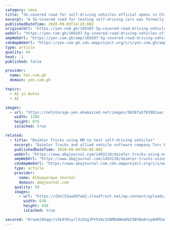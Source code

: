 ```yaml
---
category: news
title: "5G-covered road for self-driving vehicles official opens in China"
excerpt: "A 5G-covered road for testing self-driving cars was formally unveiled in Baohe district of Hefei city in east China’s Anhui province on Thursday, September 3."
publishedDateTime: 2020-09-03T14:43:00Z
originalUrl: "https://yen.com.gh/169107-5g-covered-road-driving-vehicles-official-opens-china.html"
webUrl: "https://yen.com.gh/169107-5g-covered-road-driving-vehicles-official-opens-china.html"
ampWebUrl: "https://yen.com.gh/amp/169107-5g-covered-road-driving-vehicles-official-opens-china.html"
cdnAmpWebUrl: "https://yen-com-gh.cdn.ampproject.org/c/s/yen.com.gh/amp/169107-5g-covered-road-driving-vehicles-official-opens-china.html"
type: article
quality: 44
heat: -1
published: false

provider:
  name: Yen.com.gh
  domain: yen.com.gh

topics:
  - AI in Autos
  - AI

images:
  - url: "https://netstorage-yen.akamaized.net/images/90287a5f83981aac.jpg"
    width: 1200
    height: 675
    isCached: true

related:
  - title: "Daimler Trucks using NM to test self-driving vehicles"
    excerpt: "Daimler Trucks and allied vehicle software company Torc Robotics announced Thursday the expansion of testing for self-driving trucks to public roads in New Mexico along major long-haul freight routes. The companies have established a new testing center in ..."
    publishedDateTime: 2020-09-04T04:05:00Z
    webUrl: "https://www.abqjournal.com/1493210/daimler-trucks-using-nm-to-test-selfdriving-vehicles.html"
    ampWebUrl: "https://www.abqjournal.com/1493210/daimler-trucks-using-nm-to-test-selfdriving-vehicles.html/amp"
    cdnAmpWebUrl: "https://www-abqjournal-com.cdn.ampproject.org/c/s/www.abqjournal.com/1493210/daimler-trucks-using-nm-to-test-selfdriving-vehicles.html/amp"
    type: article
    provider:
      name: Albuquerque Journal
      domain: abqjournal.com
    quality: 59
    images:
      - url: "https://d3el53au0d7w62.cloudfront.net/wp-content/uploads/2020/09/03/a10_jd_04sept_daimler-630x420.jpg"
        width: 630
        height: 420
        isCached: true

secured: "6rueAJ4Gqqr/s5k4tRvyrl3zO2gJPV5VAcSUQMD4NKmRbI5BVBa0+xyAHPDa6j6FdtksArHszp9yCTZUyC2GPs+dcGJJyynr+5xCNGLY1mjjONvxccNtIpfQ0q6GdIBLM7pLtrIsl4g/PRrMKhm2arf5GnzY3xidT5qhaS91YPlT9LMz6jylwEIQsRRm5syQsFkOPVI8fds3Guvll7D4z5f7I4vquAQJk2GiAD3Z48T9iiXm7g8EzdIRTNfGf3mmKa433DxmLbn2Yt/TYM+NXotklkzsuNwO2Y9fFVcCoJI7fJ0M+7P4XRrpmibyINkM9POalPMY0PZofts+jKHxP5rT6osT9xcJfcvnwXa1hY0=;0Y3/zW9oo3/kmiEK8KvyOw=="
---
```


